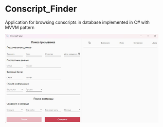 # Conscript_Finder
Application for browsing conscripts in database implemented in C# with MVVM pattern

<p>
  <img src = "https://github.com/trxerick/Conscript_Finder/blob/main/GUI_Demo/GUI_1.jpg"/>
</p>
